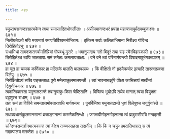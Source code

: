 ```yaml
---
title: ०६७

---
```

<div class="audioEmbed"  caption="सीतालक्ष्मी-वाचनम्" src="https://sanskritdocuments.org/sites/completenarayaneeyam/SoundFiles/067/067_01.mp3"></div>  
स्फुरत्परानन्दरसात्मकेन त्वया समासादितभोगलीलाः ।  
असीममानन्दभरं प्रपन्ना महान्तमापुर्मदमम्बुजाक्ष्यः ॥ ६७१॥

<div class="audioEmbed"  caption="सीतालक्ष्मी-वाचनम्" src="https://sanskritdocuments.org/sites/completenarayaneeyam/SoundFiles/067/067_02.mp3"></div>  
निलीयतेऽसौ मयि मय्यमायं रमापतिर्विश्वमनोभिरामः ।  
इतिस्म सर्वाः कलिताभिमाना निरीक्ष्य गोविन्द तिरोहितोऽभूः ॥ ६७२ ॥

<div class="audioEmbed"  caption="सीतालक्ष्मी-वाचनम्" src="https://sanskritdocuments.org/sites/completenarayaneeyam/SoundFiles/067/067_03.mp3"></div>  
राधाभिधां तावदजातगर्वामतिप्रियां गोपवधूं मुरारे ।  
भवानुपादाय गतो विदूरं तया सह स्वैरविहारकारी ॥ ६७३॥

<div class="audioEmbed"  caption="सीतालक्ष्मी-वाचनम्" src="https://sanskritdocuments.org/sites/completenarayaneeyam/SoundFiles/067/067_04.mp3"></div>  
तिरोहितेऽथ त्वयि जाततापाः समं समेताः कमलायताक्ष्यः ।  
वने वने त्वां परिमार्गयन्त्यो विषादमापुर्भगवन्नपारम् ॥ ६७४ ॥

<div class="audioEmbed"  caption="सीतालक्ष्मी-वाचनम्" src="https://sanskritdocuments.org/sites/completenarayaneeyam/SoundFiles/067/067_05.mp3"></div>  
हा चूत हा चम्पक कर्णिकार हा मल्लिके मालति बालवल्ल्यः ।  
किं वीक्षितो नो हृदयैकचोर इत्यादि तास्त्वत्प्रवणा विलेपुः ॥ ६७५ ॥

<div class="audioEmbed"  caption="सीतालक्ष्मी-वाचनम्" src="https://sanskritdocuments.org/sites/completenarayaneeyam/SoundFiles/067/067_06.mp3"></div>  
निरीक्षितोऽयं सखि पङ्कजाक्षः पुरो ममेत्याकुलमालपन्ती ।  
त्वां भावनाचक्षुषि वीक्ष्य काचित्तापं सखीनां द्विगुणीचकार ॥ ६७६ ॥

<div class="audioEmbed"  caption="सीतालक्ष्मी-वाचनम्" src="https://sanskritdocuments.org/sites/completenarayaneeyam/SoundFiles/067/067_07.mp3"></div>  
त्वदात्मिकास्ता यमुनातटान्ते तवानुचक्रुः किल चेष्टितानि ।  
विचित्य भूयोऽपि तथैव मानात् त्वया वियुक्तां ददृशुश्च राधाम् ॥ ६७७ ॥

<div class="audioEmbed"  caption="सीतालक्ष्मी-वाचनम्" src="https://sanskritdocuments.org/sites/completenarayaneeyam/SoundFiles/067/067_08.mp3"></div>  
ततः समं ता विपिने समन्तात्तमोवतारावधि मार्गयन्त्यः ।  
पुनर्विमिश्रा यमुनातटान्ते भृशं विलेपुश्च जगुर्गुणांस्ते ॥ ६७८ ॥

<div class="audioEmbed"  caption="सीतालक्ष्मी-वाचनम्" src="https://sanskritdocuments.org/sites/completenarayaneeyam/SoundFiles/067/067_09.mp3"></div>  
तथाव्यथासंकुलमानसानां व्रजाङ्गनानां करुणैकसिन्धो ।  
जगत्त्रयीमोहनमोहनात्मा त्वं प्रादुरासीरयि मन्दहासी ॥ ६७९॥

<div class="audioEmbed"  caption="सीतालक्ष्मी-वाचनम्" src="https://sanskritdocuments.org/sites/completenarayaneeyam/SoundFiles/067/067_10.mp3"></div>  
सन्दिग्धसन्दर्शनमात्मकान्तं त्वां वीक्ष्य तन्व्यस्सहसा तदानीम् ।  
किं किं न चक्रुः प्रमदातिभारात् स त्वं गदात्पालय मारुतेश ॥ ६७१० ॥